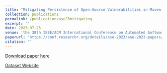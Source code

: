 ```yaml
---
title: "Mitigating Persistence of Open-Source Vulnerabilities in Maven Ecosystem"
collection: publications
permalink: /publication/ase23mitigating
excerpt: ''
date: 2023-07-25
venue: 'the 38th IEEE/ACM International Conference on Automated Software Engineering (ASE 2023)'
paperurl: 'https://conf.researchr.org/details/ase-2023/ase-2023-papers/45/Mitigating-Persistence-of-Open-Source-Vulnerabilities-in-Maven-Ecosystem'
citation: ''
---
```

<!-- Your Name, You. (2010). &quot;Paper Title Number 4.&quot; <i>Journal 1</i>. 1(2). -->
<!-- This paper is about the number 4. The number 5 is left for future work. -->

[Download paper here](https://arxiv.org/pdf/2308.03419.pdf)

[Dataset Website](https://sites.google.com/view/ase23maven)
<!-- Recommended citation: Your Name, You. (2010). "Paper Title Number 4." <i>Journal 1</i>. 1(2). -->
